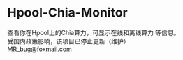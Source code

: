 # Hpool-Chia-Monitor
查看你在Hpool上的Chia算力，可显示在线和离线算力 等信息。
<br>
受国内政策影响，该项目已停止更新（维护）
<br>
MR_bug@foxmail.com
